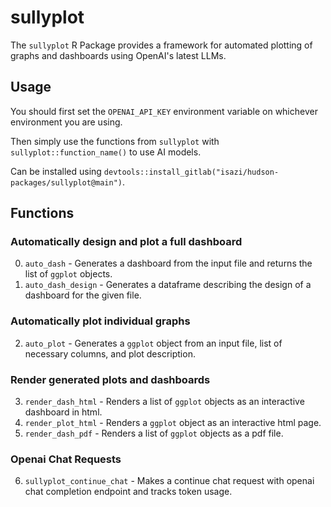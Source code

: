 # sullyplot

The `sullyplot` R Package provides a framework for automated plotting of graphs and dashboards using OpenAI's latest LLMs.

## Usage

You should first set the `OPENAI_API_KEY` environment variable on whichever environment you are using.

Then simply use the functions from `sullyplot` with `sullyplot::function_name()` to use AI models.

Can be installed using `devtools::install_gitlab("isazi/hudson-packages/sullyplot@main")`.

## Functions

### Automatically design and plot a full dashboard

0. `auto_dash` - Generates a dashboard from the input file and returns the list of `ggplot` objects.
1. `auto_dash_design` - Generates a dataframe describing the design of a dashboard for the given file.

### Automatically plot individual graphs

2. `auto_plot` - Generates a `ggplot` object from an input file, list of necessary columns, and plot description.

### Render generated plots and dashboards
3. `render_dash_html` - Renders a list of `ggplot` objects as an interactive dashboard in html.
4. `render_plot_html` - Renders a `ggplot` object as an interactive html page.
5. `render_dash_pdf` - Renders a list of `ggplot` objects as a pdf file.

### Openai Chat Requests
6. `sullyplot_continue_chat` - Makes a continue chat request with openai chat completion endpoint and tracks token usage.